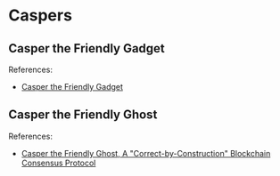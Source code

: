 # Caspers

## Casper the Friendly Gadget

References:

- [Casper the Friendly Gadget](https://github.com/ethereum/research/blob/master/papers/casper-basics/casper_basics.pdf)

## Casper the Friendly Ghost

References:

- [Casper the Friendly Ghost, A "Correct-by-Construction" Blockchain Consensus Protocol](https://github.com/ethereum/research/blob/master/papers/CasperTFG/CasperTFG.pdf)
